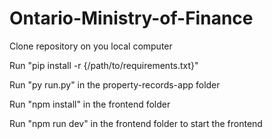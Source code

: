 ﻿# Ontario-Ministry-of-Finance
 
 Clone repository on you local computer

Run "pip install -r {/path/to/requirements.txt}"

Run "py run.py" in the property-records-app folder

Run "npm install" in the frontend folder

Run "npm run dev" in the frontend folder to start the frontend
